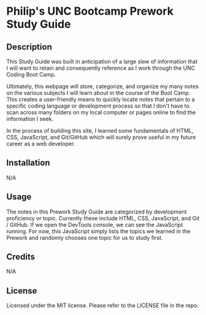 # Philip's UNC Bootcamp Prework Study Guide

## Description

This Study Guide was built in anticipation of a large slew of information that I will want to retain and consequently reference as I  work through the UNC Coding Boot Camp. 

Ultimately, this webpage will store, categorize, and organize my many notes on the various subjects I will learn about in the course of the Boot Camp. This creates a user-friendly means to quickly locate notes that pertain to a specific coding language or development process so that I don't have to scan across many folders on my local computer or pages online to find the information I seek.

In the process of building this site, I learned some fundamentals of HTML, CSS, JavaScript, and Git/GitHub which will surely prove useful in my future career as a web developer.

## Installation

N/A

## Usage

The notes in this Prework Study Guide are categorized by development proficiency or topic. Currently these include HTML, CSS, JavaScript, and Git / GitHub. If we open the DevTools console, we can see the JavaScript running. For now, this JavaScript simply lists the topics we learned in the Prework and randomly chooses one topic for us to study first.

## Credits

N/A

## License

Licensed under the MIT license.
Please refer to the LICENSE file in the repo.